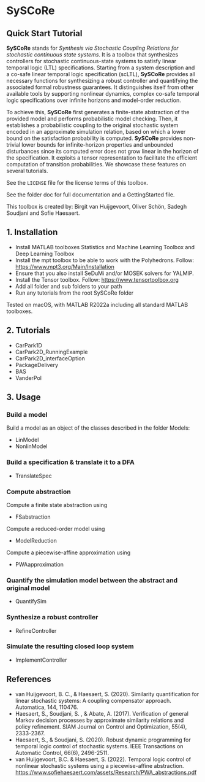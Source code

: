 # SySCoRe

## Quick Start Tutorial

**SySCoRe** stands for *Synthesis via Stochastic Coupling Relations for stochastic continuous state systems*. It is a toolbox that synthesizes controllers for stochastic continuous-state systems to satisfy linear temporal logic (LTL) specifications. Starting from a system description and a co-safe linear temporal logic specification (scLTL), **SySCoRe** provides all necessary functions for synthesizing a robust controller and quantifying the associated formal robustness guarantees. It distinguishes itself from other available tools by supporting nonlinear dynamics, complex co-safe temporal logic specifications over infinite horizons and model-order reduction.

To achieve this, **SySCoRe** first generates a finite-state abstraction of the provided model and performs probabilistic model checking. Then, it establishes a probabilistic coupling to the original stochastic system encoded in an approximate simulation relation, based on which a lower bound on the satisfaction probability is computed. **SySCoRe** provides non-trivial lower bounds for infinite-horizon properties and unbounded disturbances since its computed error does not grow linear in the horizon of the specification. It exploits a tensor representation to facilitate the efficient computation of transition probabilities. We showcase these features on several tutorials.

See the `LICENSE` file for the license terms of this toolbox.

See the folder doc for full documentation and a GettingStarted file. 

This toolbox is created by: Birgit van Huijgevoort, Oliver Schön, Sadegh Soudjani and Sofie Haesaert.

## 1. Installation
- Install MATLAB toolboxes Statistics and Machine Learning Toolbox and Deep Learning Toolbox
- Install the mpt toolbox to be able to work with the Polyhedrons. Follow: https://www.mpt3.org/Main/Installation
- Ensure that you also install SeDuMi and/or MOSEK solvers for YALMIP.
- Install the Tensor toolbox. Follow: https://www.tensortoolbox.org
- Add all folder and sub folders to your path
- Run any tutorials from the root SySCoRe folder

Tested on macOS, with MATLAB R2022a including all standard MATLAB toolboxes.

## 2. Tutorials
- CarPark1D
- CarPark2D_RunningExample
- CarPark2D_interfaceOption
- PackageDelivery
- BAS
- VanderPol

## 3. Usage

### Build a model
Build a model as an object of the classes described in the folder Models:
- LinModel
- NonlinModel

### Build a specification & translate it to a DFA
- TranslateSpec

### Compute abstraction
Compute a finite state abstraction using
- FSabstraction

Compute a reduced-order model using
- ModelReduction

Compute a piecewise-affine approximation using
- PWAapproximation

### Quantify the simulation model between the abstract and original model
- QuantifySim

### Synthesize a robust controller
- RefineController

### Simulate the resulting closed loop system
- ImplementController

## References
- van Huijgevoort, B. C., & Haesaert, S. (2020). Similarity quantification for linear stochastic systems: A coupling compensator approach. Automatica, 144, 110476.
- Haesaert, S., Soudjani, S. , & Abate, A. (2017). Verification of general Markov decision processes by approximate similarity relations and policy refinement. SIAM Journal on Control and Optimization, 55(4), 2333-2367.
- Haesaert, S., & Soudjani, S. (2020). Robust dynamic programming for temporal logic control of stochastic systems. IEEE Transactions on Automatic Control, 66(6), 2496-2511.
- van Huijgevoort, B.C. & Haesaert, S. (2022). Temporal logic control of nonlinear stochastic systems using a piecewise-affine abstraction. https://www.sofiehaesaert.com/assets/Research/PWA_abstractions.pdf

